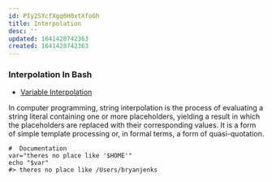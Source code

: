 ```yaml
---
id: PIy2SYcfXgq6H0xtXfoGh
title: Interpolation
desc: ''
updated: 1641428742363
created: 1641428742363
---
```


### Interpolation In Bash

- [Variable Interpolation](https://en.wikipedia.org/wiki/String_interpolation)

In computer programming, string interpolation is the process of evaluating a string literal containing one or more placeholders, yielding a result in which the placeholders are replaced with their corresponding values. It is a form of simple template processing or, in formal terms, a form of quasi-quotation.

```shell
#  Documentation
var="theres no place like '$HOME'"
echo "$var"
#> theres no place like /Users/bryanjenks
```

